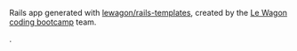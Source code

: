 Rails app generated with [lewagon/rails-templates](https://github.com/lewagon/rails-templates), created by the [Le Wagon coding bootcamp](https://www.lewagon.com) team.

.
